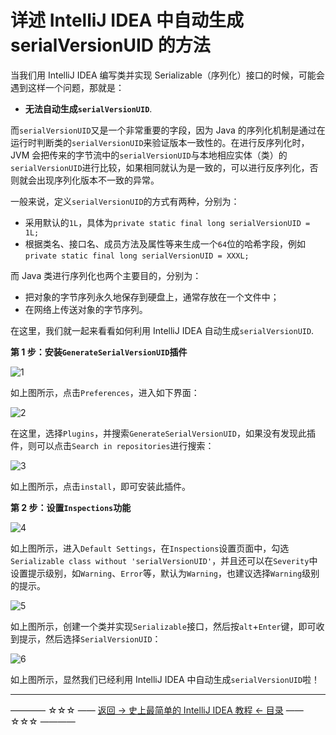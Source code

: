# 详述 IntelliJ IDEA 中自动生成 serialVersionUID 的方法

当我们用 IntelliJ IDEA 编写类并实现 Serializable（序列化）接口的时候，可能会遇到这样一个问题，那就是：

 - **无法自动生成`serialVersionUID`**.

而`serialVersionUID`又是一个非常重要的字段，因为 Java 的序列化机制是通过在运行时判断类的`serialVersionUID`来验证版本一致性的。在进行反序列化时，JVM 会把传来的字节流中的`serialVersionUID`与本地相应实体（类）的`serialVersionUID`进行比较，如果相同就认为是一致的，可以进行反序列化，否则就会出现序列化版本不一致的异常。 

一般来说，定义`serialVersionUID`的方式有两种，分别为：

 - 采用默认的`1L`，具体为`private static final long serialVersionUID = 1L;`
 - 根据类名、接口名、成员方法及属性等来生成一个`64`位的哈希字段，例如  `private static final long serialVersionUID = XXXL;`

而 Java 类进行序列化也两个主要目的，分别为：

 - 把对象的字节序列永久地保存到硬盘上，通常存放在一个文件中；
 - 在网络上传送对象的字节序列。

在这里，我们就一起来看看如何利用 IntelliJ IDEA 自动生成`serialVersionUID`.

**第 1 步：安装`GenerateSerialVersionUID`插件**

![1](http://img.blog.csdn.net/20170829200523647)

如上图所示，点击`Preferences`，进入如下界面：

![2](http://img.blog.csdn.net/20170829200539634)

在这里，选择`Plugins`，并搜索`GenerateSerialVersionUID`，如果没有发现此插件，则可以点击`Search in repositories`进行搜索：

![3](http://img.blog.csdn.net/20170829200554430)

如上图所示，点击`install`，即可安装此插件。

**第 2 步：设置`Inspections`功能**

![4](http://img.blog.csdn.net/20170829201102148)

如上图所示，进入`Default Settings`，在`Inspections`设置页面中，勾选`Serializable class without 'serialVersionUID'`，并且还可以在`Severity`中设置提示级别，如`Warning`、`Error`等，默认为`Warning`，也建议选择`Warning`级别的提示。

![5](http://img.blog.csdn.net/20170829201203932)

如上图所示，创建一个类并实现`Serializable`接口，然后按`alt`+`Enter`键，即可收到提示，然后选择`SerialVersionUID`：

![6](http://img.blog.csdn.net/20170829201122093)

如上图所示，显然我们已经利用 IntelliJ IDEA 中自动生成`serialVersionUID`啦！








----------
———— ☆☆☆ —— [返回 -> 史上最简单的 IntelliJ IDEA 教程 <- 目录](https://github.com/guobinhit/intellij-idea-tutorial/blob/master/README.md) —— ☆☆☆ ————
